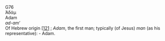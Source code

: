 <body>
  <p>G76<br>  Ἀδάμ  <br> Adam  <br><i>ad-am‘ </i><br>Of Hebrew origin [<a href="h0121.htm">121</a> ; <i>Adam</i>, the first man; typically (of Jesus) <i>man</i> (as his representative): - Adam.<br></p>
 </body>